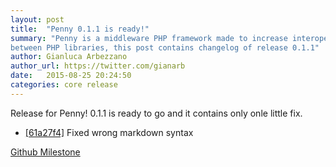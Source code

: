 ```yaml
---
layout: post
title:  "Penny 0.1.1 is ready!"
summary: "Penny is a middleware PHP framework made to increase interoperability
between PHP libraries, this post contains changelog of release 0.1.1"
author: Gianluca Arbezzano
author_url: https://twitter.com/gianarb
date:   2015-08-25 20:24:50
categories: core release
---
```

Release for Penny! 0.1.1 is ready to go and it contains only onle little fix.

* [[61a27f4]](https://github.com/gianarb/penny/commit/61a27f4) Fixed wrong markdown syntax

[Github Milestone](https://github.com/pennyphp/penny/releases/tag/0.1.1)

